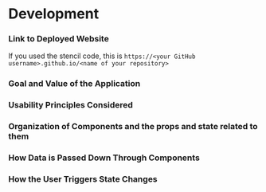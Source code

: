 # Development

### Link to Deployed Website
If you used the stencil code, this is `https://<your GitHub username>.github.io/<name of your repository>`

### Goal and Value of the Application

### Usability Principles Considered

### Organization of Components and the props and state related to them

### How Data is Passed Down Through Components

### How the User Triggers State Changes

